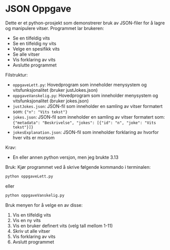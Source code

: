 # JSON Oppgave

Dette er et python-prosjekt som demonstrerer bruk av JSON-filer for å lagre og manipulere vitser. Programmet lar brukeren:
- Se en tilfeldig vits
- Se en tilfeldig ny vits
- Velge en spesifikk vits
- Se alle vitser
- Vis forklaring av vits
- Avslutte programmet

Filstruktur:
- `oppgaveLett.py`: Hovedprogram som inneholder menysystem og vitsfunksjonalitet (bruker justJokes.json)
- `oppgaveVanskelig.py`: Hovedprogram som inneholder menysystem og vitsfunksjonalitet (bruker jokes.json)
- `justJokes.json`: JSON-fil som inneholder en samling av vitser formatert som: `{"n": "Vits tekst"}`
- `jokes.json`: JSON-fil som inneholder en samling av vitser formatert som: `{"metadata": "Beskrivelse", "jokes": [{"id": "n", "joke": "Vits tekst"}]}`
- `jokesExplanation.json`: JSON-fil som inneholder forklaring av hvorfor hver vits er morsom

Krav:
- En eller annen python versjon, men jeg brukte 3.13

Bruk:
Kjør programmet ved å skrive følgende kommando i terminalen:
```bash
python oppgaveLett.py
```
eller
```bash
python oppgaveVanskelig.py
```

Bruk menyen for å velge en av disse:
1. Vis en tilfeldig vits
2. Vis en ny vits
3. Vis en bruker definert vits (velg tall mellom 1-11)
4. Skriv ut alle vitser
5. Vis forklaring av vits
6. Avslutt programmet
